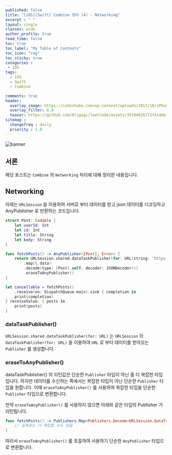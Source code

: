 ```yaml
---
published: false
title: "[iOS][Swift] Combine 정리 (4) - Networking"	
excerpt : " "	
layout: single	
classes: wide
author_profile: true
read_time: false
toc: true
toc_label: "My Table of Contents"
toc_icon: "cog"
toc_sticky: true
categories :	
 - iOS	
tags: 	
  - iOS
  - Swift
  - Combine

comments: true	
header:
  overlay_image: https://coderkube.com/wp-content/uploads/2017/10/iPhone-app-development-banner.png
  overlay_filter: 0.4
  teaser: https://github.com/Origogi/leetcode/assets/35194820/72f4c4de-3fb2-4e78-89b5-2618594cea7b
sitemap :	
  changefreq : daily	
  priority : 1.0	
---
```


![banner](https://github.com/user-attachments/assets/2e217acb-c4ae-4bb8-8747-f85e5d15a6e5)

## 서론

해당 포스트는 `Combine` 의 `Networking` 처리에 대해 정리한 내용입니다.

## Networking

아래는 `URLSession` 을 이용하여 서버로 부터 데이터를 받고 json 데이터를 디코딩하고 AnyPublisher 로 반환하는 코드입니다.

```swift
struct Post: Codable {
    let userId: Int
    let id: Int
    let title: String
    let body: String
}

func fetchPosts() -> AnyPublisher<[Post], Error> {
    return URLSession.shared.dataTaskPublisher(for: URL(string: "https://jsonplaceholder.typicode.com/posts")!)
        .map(\.data)
        .decode(type: [Post].self, decoder: JSONDecoder())
        .eraseToAnyPublisher()
}

let cancellable = fetchPosts()
    .receive(on: DispatchQueue.main).sink { completion in
    print(completion)
} receiveValue: { posts in
    print(posts)
}
```

### dataTaskPublisher()

`URLSession.shared.dataTaskPublisher(for: URL)` 는 `URLSession` 의 `dataTaskPublisher(for: URL)` 을 이용하여 `URL` 로 부터 데이터를 받아오는 `Publisher` 를 생성합니다.

### eraseToAnyPublisher()

dataTaskPublisher() 의 리턴값은 단순한 `Publisher` 타입이 아닌 좀 더 복잡한 타입입니다. 하지만 데이터를 수신하는 쪽에서는 복잡한 타입이 아닌 단순한 `Publisher` 타입을 원합니다. 이때 `eraseToAnyPublisher()` 를 사용하여 복잡한 타입을 단순한 `Publisher` 타입으로 변환합니다.

만약 `eraseToAnyPublisher()` 를 사용하지 않으면 아래와 같은 타입의 Publisher 가 리턴됩니다.

```swift
func fetchPosts() -> Publishers.Map<Publishers.Decode<URLSession.DataTaskPublisher, [Post], JSONDecoder>, Data> {
    // 실제로는 더 복잡할 수도 있음
}
```

따라서 `eraseToAnyPublisher()` 를 호출하여 사용하기 단순한 `AnyPublisher` 타입으로 변환합니다.


